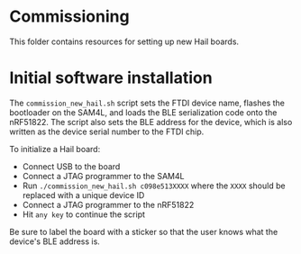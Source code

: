 Commissioning
=============

This folder contains resources for setting up new Hail boards.

# Initial software installation

The `commission_new_hail.sh` script sets the FTDI device name, flashes the
bootloader on the SAM4L, and loads the BLE serialization code onto the
nRF51822. The script also sets the BLE address for the device, which is also
written as the device serial number to the FTDI chip.

To initialize a Hail board:

 * Connect USB to the board
 * Connect a JTAG programmer to the SAM4L
 * Run `./commission_new_hail.sh c098e513XXXX` where the `XXXX` should be
   replaced with a unique device ID
 * Connect a JTAG programmer to the nRF51822
 * Hit `any key` to continue the script

Be sure to label the board with a sticker so that the user knows what the
device's BLE address is.

